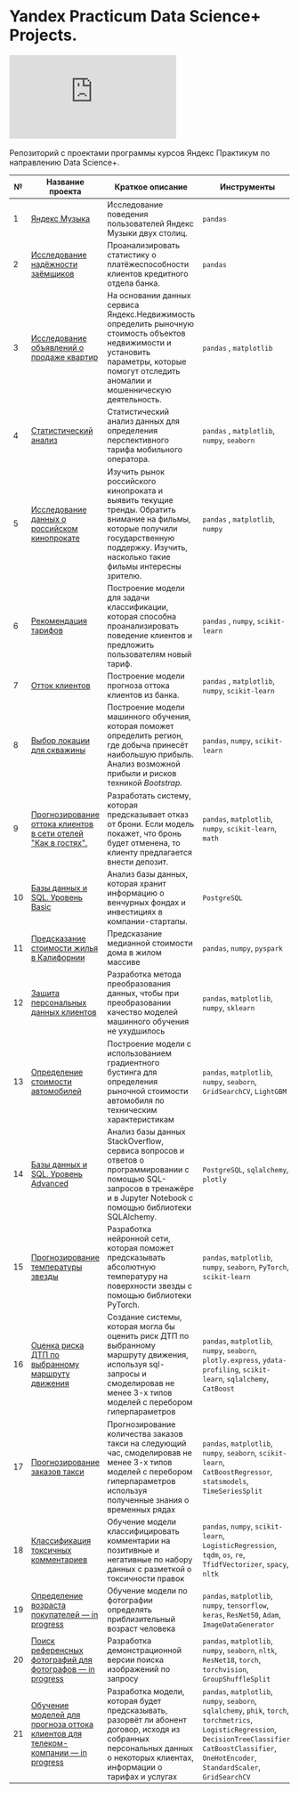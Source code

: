 # Yandex Practicum Data Science+ Projects.

![Диплом о профессиональной переподготовке](https://github.com/kiselev-sergei/yandex_praktikum/blob/main/%D0%9A%D0%B8%D1%81%D0%B5%D0%BB%D0%B5%D0%B2%20%D0%A1%D0%B5%D1%80%D0%B3%D0%B5%D0%B9%20%D0%A1%D0%B5%D1%80%D0%B3%D0%B5%D0%B5%D0%B2%D0%B8%D1%87_20232%D0%A6%D0%9F%D0%94%D0%A100013.pdf)

Репозиторий с проектами программы курсов Яндекс Практикум по направлению Data Science+.

| № | Название проекта  | Краткое описание | Инструменты |
|--|--|--|--|
|1| [Яндекс Музыка](https://github.com/kiselev-sergei/yandex_praktikum/tree/main/01_yandex-music_EDA) | Исследование поведения пользователей Яндекс Музыки двух столиц. | `pandas` |
|2| [Исследование надёжности заёмщиков](https://github.com/kiselev-sergei/yandex_praktikum/tree/main/02_credits_EDA) | Проанализировать статистику о платёжеспособности клиентов кредитного отдела банка. | `pandas` |
|3| [Исследование объявлений о продаже квартир](https://github.com/kiselev-sergei/yandex_praktikum/tree/main/03_realty_EDA) | На основании данных сервиса Яндекс.Недвижимость определить рыночную стоимость объектов недвижимости и установить параметры, которые помогут отследить аномалии и мошенническую деятельность. | `pandas` , `matplotlib`|
|4| [Статистический анализ](https://github.com/kiselev-sergei/yandex_praktikum/tree/main/04_stat_analysis) | Статистический анализ данных для определения перспективного тарифа мобильного оператора. | `pandas` , `matplotlib`, `numpy`, `seaborn`|
|5| [Исследование данных о российском кинопрокате](https://github.com/kiselev-sergei/yandex_praktikum/tree/main/05_agg_proj_films_EDA) | Изучить рынок российского кинопроката и выявить текущие тренды. Обратить внимание на фильмы, которые получили государственную поддержку. Изучить, насколько такие фильмы интересны зрителю. | `pandas` , `matplotlib`, `numpy`|
|6| [Рекомендация тарифов](https://github.com/kiselev-sergei/yandex_praktikum/tree/main/06_tariff_recommendation_ML) | Построение модели для задачи классификации, которая способна проанализировать поведение клиентов и предложить пользователям новый тариф. | `pandas` , `numpy`, `scikit-learn`|
|7| [Отток клиентов](https://github.com/kiselev-sergei/yandex_praktikum/tree/main/07_banking_outflow_ML) | Построение модели прогноза оттока клиентов из банка. | `pandas` , `matplotlib`, `numpy`, `scikit-learn`|
|8| [Выбор локации для скважины](https://github.com/kiselev-sergei/yandex_praktikum/tree/main/08_ml_business) | Построение модели машинного обучения, которая поможет определить регион, где добыча принесёт наибольшую прибыль. Анализ возможной прибыли и рисков техникой _Bootstrap._ | `pandas`, `numpy`, `scikit-learn`|
|9| [Прогнозирование оттока клиентов в сети отелей "Как в гостях".](https://github.com/kiselev-sergei/yandex_praktikum/tree/main/09_agg_proj2_hotel_clients) | Разработать систему, которая предсказывает отказ от брони. Если модель покажет, что бронь будет отменена, то клиенту предлагается внести депозит. | `pandas`, `matplotlib`, `numpy`, `scikit-learn`, `math`|
|10| [Базы данных и SQL. Уровень Basic](https://github.com/kiselev-sergei/yandex_praktikum/tree/main/10_basic_SQL) | Анализ базы данных, которая хранит информацию о венчурных фондах и инвестициях в компании-стартапы.  | `PostgreSQL`|
|11| [Предсказание стоимости жилья в Калифорнии](https://github.com/kiselev-sergei/yandex_praktikum/tree/main/11_big_data_SPARK) | Предсказание медианной стоимости дома в жилом массиве | `pandas`, `numpy`, `pyspark`|
|12| [Защита персональных данных клиентов](https://github.com/kiselev-sergei/yandex_praktikum/tree/main/12_pers_data_security) | Разработка метода преобразования данных, чтобы при преобразовании качество моделей машинного обучения не ухудшилось | `pandas`, `matplotlib`, `numpy`, `sklearn`|
|13| [Определение стоимости автомобилей](https://github.com/kiselev-sergei/yandex_praktikum/tree/main/13_boosting_car_price_pred) | Построение модели с использованием градиентного бустинга для определения рыночной стоимости автомобиля по техническим характеристикам| `pandas`, `matplotlib`, `numpy`, `seaborn`, `GridSearchCV`, `LightGBM`|
|14| [Базы данных и SQL. Уровень Advanced](https://github.com/kiselev-sergei/yandex_praktikum/tree/main/14_advanced_SQL) | Анализ базы данных StackOverflow, сервиса вопросов и ответов о программировании с помощью SQL-запросов в тренажёре и в Jupyter Notebook с помощью библиотеки SQLAlchemy.  | `PostgreSQL`, `sqlalchemy`, `plotly`|
|15| [Прогнозирование температуры звезды](https://github.com/kiselev-sergei/yandex_praktikum/tree/main/15_neural_nets_stars) | Разработка нейронной сети, которая поможет предсказывать абсолютную температуру на поверхности звезды с помощью библиотеки PyTorch.  | `pandas`, `matplotlib`, `numpy`, `seaborn`, `PyTorch`, `scikit-learn`|
|16| [Оценка риска ДТП по выбранному маршруту движения](https://github.com/kiselev-sergei/yandex_praktikum/tree/main/16_agg_proj3_car_crash) | Cоздание системы, которая могла бы оценить риск ДТП по выбранному маршруту движения, используя sql-запросы и смоделировав не менее 3-х типов моделей с перебором гиперпараметров  | `pandas`, `matplotlib`, `numpy`, `seaborn`, `plotly.express`, `ydata-profiling`, `scikit-learn`, `sqlalchemy`, `CatBoost`|
|17| [Прогнозирование заказов такси](https://github.com/kiselev-sergei/yandex_praktikum/tree/main/17_time_series_taxi) | Прогнозирование количества заказов такси на следующий час, смоделировав не менее 3-х типов моделей с перебором гиперпараметров используя полученные знания о временных рядах| `pandas`, `matplotlib`, `numpy`, `seaborn`, `scikit-learn`, `CatBoostRegressor`, `statsmodels`, `TimeSeriesSplit`|
|18| [Классификация токсичных комментариев](https://github.com/kiselev-sergei/yandex_praktikum/tree/main/18_NLP_toxic_comments) | Обучение модели классифицировать комментарии на позитивные и негативные по набору данных с разметкой о токсичности правок| `pandas`, `numpy`, `scikit-learn`, `LogisticRegression`, `tqdm`, `os`, `re`, `TfidfVectorizer`, `spacy`, `nltk`|
|19| [Определение возраста покупателей — in progress](https://github.com/vadimprimakov/Yandex_practicum_DS_Plus/blob/main/19_customer_age/19_customer_age.ipynb) | Обучение модели по фотографии определять приблизительный возраст человека| `pandas`, `matplotlib`, `numpy`, `tensorflow`, `keras`, `ResNet50`, `Adam`, `ImageDataGenerator`|
|20| [Поиск референсных фотографий для фотографов — in progress](https://github.com/vadimprimakov/Yandex_practicum_DS_Plus/blob/main/20_search_photos/20_search_photos.ipynb) | Разработка демонстрационной версии поиска изображений по запросу| `pandas`, `matplotlib`, `numpy`, `seaborn`, `nltk`, `ResNet18`, `torch`, `torchvision`, `GroupShuffleSplit`|
|21| [Обучение моделей для прогноза оттока клиентов для телеком-компании — in progress](https://github.com/vadimprimakov/Yandex_practicum_DS_Plus/blob/main/21_telecom/21_telecom.ipynb) | Разработка модели, которая будет предсказывать, разорвёт ли абонент договор, исходя из собранных персональных данных о некоторых клиентах, информации о тарифах и услугах| `pandas`, `matplotlib`, `numpy`, `seaborn`, `sqlalchemy`, `phik`, `torch`, `torchmetrics`, `LogisticRegression`, `DecisionTreeClassifier`, `CatBoostClassifier`, `OneHotEncoder`, `StandardScaler`, `GridSearchCV`|
